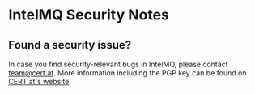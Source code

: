 IntelMQ Security Notes
======================

Found a security issue?
-----------------------

In case you find security-relevant bugs in IntelMQ, please contact team@cert.at.
More information including the PGP key can be found on [CERT.at's website](https://www.cert.at/about/contact/contact_en.html).

